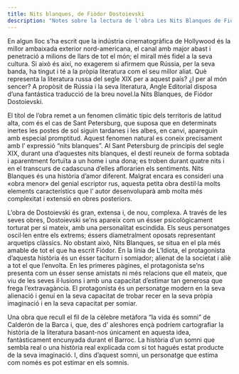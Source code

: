 ```yaml
---
title: Nits blanques, de Fiòdor Dostoievski
description: "Notes sobre la lectura de l'obra Les Nits Blanques de Fiòdor Dostoievski"
---
```

En algun lloc s’ha escrit que la indústria cinematogràfica de Hollywood és la millor ambaixada exterior nord-americana, el canal amb major abast i penetració a milions de llars de tot el món; el mirall més fidel a la seva cultura. Si això és així, no exagerem si afirmem que Rússia, per la seva banda, ha tingut i té a la pròpia literatura com el seu millor aliat. Què representa la literatura russa del segle XIX per a aquest país? ¿I per al món sencer? A propòsit de Rússia i la seva literatura, Angle Editorial disposa d’una fantástica traducció de la breu novel.la  Nits Blanques, de Fiódor Dostoievski.

El títol de l’obra remet a un fenomen climàtic típic dels territoris de latitud alta, com és el cas de Sant Petersburg, que suposa que en determinats inertes les postes de sol siguin tardanes i les albes, en canvi, apareguin amb especial promptitud. Aquest fenomen natural es coneix precisament amb l’ expressió “nits blanques”. Al Sant Petersburg de principis del segle XIX, durant una d’aquestes nits blanques, el destí reuneix de forma sobtada i aparentment fortuïta a un home i una dona; es troben durant quatre nits i en el transcurs de cadascuna d’elles aflorarien els sentiments. Nits Blanques és una història d’amor diferent. Malgrat encara es consideri una «obra menor» del genial escriptor rus, aquesta petita obra destil·la molts elements característics que l’ autor desenvoluparà amb molta més complexitat i extensió en obres posteriors.

L’obra de Dostoievski és gran, extensa i, de nou, complexa. A través de les seves obres, Dostoievski se’ns apareix com un ésser psicològicament torturat per si mateix, amb una personalitat escindida. Els seus personatges oscil·len entre els extrems; éssers diametralment oposats representant arquetips clàssics. No obstant això, Nits Blanques, se situa en el pla més amable de tot el que ha escrit Fiódor. En la línia de L’Idiota, el protagonista d’aquesta història és un ésser taciturn i somiador; alienat de la societat i aliè a tot el que l’envolta. En les primeres pàgines, el protagonista se’ns presenta com un ésser sense amistats ni més relacions que ell mateix, que viu de les seves il·lusions i amb una capacitat d’estimar tan generosa que frega l’extravagància. El protagonista és un personatge modern en la seva alienació i genuí en la seva capacitat de trobar recer en la seva pròpia imaginació i en la seva capacitat per somiar.

Una obra que recull el fil de la cèlebre metàfora “la vida és somni” de Calderón de la Barca i, que, des d’ aleshores ençà podríem cartografiar la història de la literatura basant-nos únicament en aquesta idea, fantàsticament encunyada durant el Barroc. La història d’un somni que sembla real o una història real explicada com si tot hagués estat producte de la seva imaginació. I, dins d’aquest somni, un personatge que estima com només es pot estimar en els somnis.